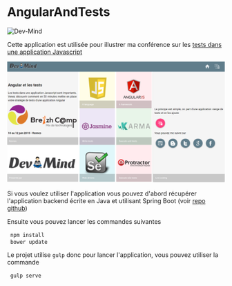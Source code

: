 # AngularAndTests

![Dev-Mind](http://dev-mind.fr/images/bbed4f5c.logo_new.png)

Cette application est utilisée pour illustrer ma conférence sur les [tests dans une application Javascript](http://cfp.breizhcamp.org/2015/talk/EKC-0429/Tester_une_application_Javascript) 

![Dev-Mind](app/assets/img/ecran.png)

Si vous voulez utiliser l'application vous pouvez d'abord récupérer l'application backend écrite en Java et utilisant Spring Boot (voir [repo github](https://github.com/javamind/AngularAndTestsBackend)) 

Ensuite vous pouvez lancer les commandes suivantes

```
 npm install
 bower update
```

Le projet utilise `gulp` donc pour lancer l'application, vous pouvez utiliser la commande

```
 gulp serve
```
